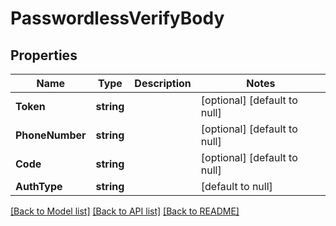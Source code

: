 # PasswordlessVerifyBody

## Properties
Name | Type | Description | Notes
------------ | ------------- | ------------- | -------------
**Token** | **string** |  | [optional] [default to null]
**PhoneNumber** | **string** |  | [optional] [default to null]
**Code** | **string** |  | [optional] [default to null]
**AuthType** | **string** |  | [default to null]

[[Back to Model list]](../README.md#documentation-for-models) [[Back to API list]](../README.md#documentation-for-api-endpoints) [[Back to README]](../README.md)

